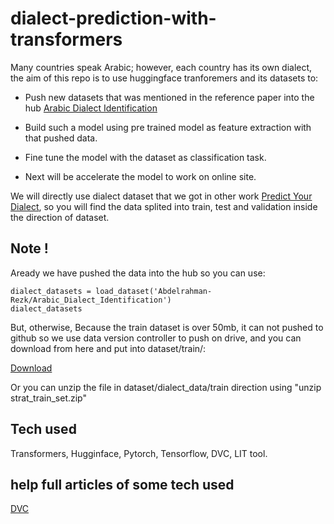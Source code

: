 # dialect-prediction-with-transformers

Many countries speak Arabic; however, each country has its own dialect, the aim of this repo is to use huggingface tranforemers and its datasets to:

- Push new datasets that was mentioned in the reference paper into the hub [Arabic Dialect Identification](https://arxiv.org/pdf/2005.06557.pdf)

- Build such a model using pre trained model as feature extraction with that pushed data. 

- Fine tune the model with the dataset as classification task.

- Next will be accelerate the model to work on online site.

We will directly use dialect dataset that we got in other work [Predict Your Dialect](https://github.com/Abdelrahmanrezk/Arabic-Dialect-Identification), so you will find the data splited into train, test and validation inside the direction of dataset.

## Note !

Aready we have pushed the data into the hub so you can use:

```
dialect_datasets = load_dataset('Abdelrahman-Rezk/Arabic_Dialect_Identification')
dialect_datasets

```

But, otherwise, Because the train dataset is over 50mb, it can not pushed to github so we use data version controller to push on drive, and you can download from here and put into dataset/train/:

[Download](https://drive.google.com/u/3/uc?id=1NEZufxSP9O6OjX7Lxzy6VByaGHxaq0BM&export=download)

Or you can unzip the file in dataset/dialect_data/train direction using "unzip strat_train_set.zip"



## Tech used

Transformers, Hugginface, Pytorch, Tensorflow, DVC, LIT tool.

## help full articles of some tech used

[DVC](https://stribny.name/blog/2020/10/versioning-large-files-in-git-with-dvc/)













